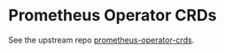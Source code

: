 # Prometheus Operator CRDs

See the upstream repo [prometheus-operator-crds][].

[prometheus-operator-crds]: https://github.com/prometheus-community/helm-charts/tree/main/charts/prometheus-operator-crds
